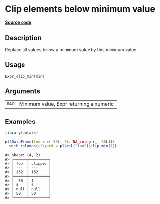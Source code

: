 

# Clip elements below minimum value

[**Source code**](https://github.com/pola-rs/r-polars/tree/main/R/expr__expr.R#L2901)

## Description

Replace all values below a minimum value by this minimum value.

## Usage

<pre><code class='language-R'>Expr_clip_min(min)
</code></pre>

## Arguments

<table>
<tr>
<td style="white-space: nowrap; font-family: monospace; vertical-align: top">
<code id="Expr_clip_min_:_min">min</code>
</td>
<td>
Minimum value, Expr returning a numeric.
</td>
</tr>
</table>

## Examples

``` r
library(polars)

pl$DataFrame(foo = c(-50L, 5L, NA_integer_, 50L))$
  with_columns(clipped = pl$col("foo")$clip_min(1))
```

    #> shape: (4, 2)
    #> ┌──────┬─────────┐
    #> │ foo  ┆ clipped │
    #> │ ---  ┆ ---     │
    #> │ i32  ┆ i32     │
    #> ╞══════╪═════════╡
    #> │ -50  ┆ 1       │
    #> │ 5    ┆ 5       │
    #> │ null ┆ null    │
    #> │ 50   ┆ 50      │
    #> └──────┴─────────┘
